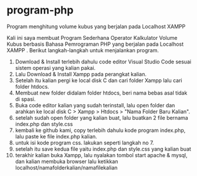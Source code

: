 # program-php
Program menghitung volume kubus yang berjalan pada Localhost XAMPP

Kali ini saya membuat Program Sederhana Operator Kalkulator Volume Kubus berbasis Bahasa Pemrograman PHP yang berjalan pada Localhost XAMPP .
Berikut langkah-langkah untuk menjalankan program.

1. Download & Install terlebih dahulu code editor Visual Studio Code sesuai sistem operasi yang kalian pakai.
2. Lalu Download & Install Xampp pada perangkat kalian.
3. Setelah itu kalian pergi ke local disk C dan cari folder Xampp lalu cari folder htdocs.
4. Membuat new folder didalam folder htdocs, beri nama bebas asal tidak di spasi.
5. Buka code editor kalian yang sudah terinstall, lalu open folder dan arahkan ke local disk C > Xampp > Htdocs > "Nama Folder Baru Kalian".
6. setelah sudah open folder yang kalian buat, lalu buatkan 2 file bernama index.php dan style.css
7. kembali ke github kami, copy terlebih dahulu kode program index.php, lalu paste ke file index.php kalian.
8. untuk isi kode program css. lakukan seperti langkah no 7.
9. setelah itu save kedua file yaitu index.php dan style.css yang kalian buat
10. terakhir kalian buka Xampp, lalu nyalakan tombol start apache & mysql, dan kalian membuka browser lalu ketikkan localhost/namafolderkalian/namafilekalian
